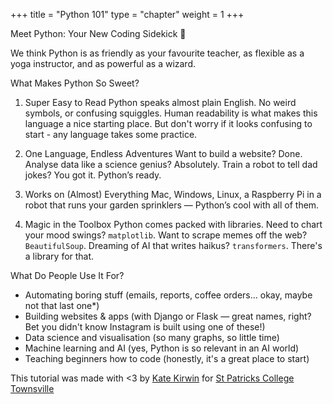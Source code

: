 +++
title = "Python 101"
type = "chapter"
weight = 1
+++

Meet Python: Your New Coding Sidekick 🐍

We think Python is as friendly as your favourite teacher, as flexible as a yoga instructor, and as powerful as a wizard.

What Makes Python So Sweet?

1. Super Easy to Read
Python speaks almost plain English. No weird symbols, or confusing squiggles. Human readability is what makes this language a nice starting place. But don't worry if it looks confusing to start - any language takes some practice. 

2. One Language, Endless Adventures
Want to build a website? Done. Analyse data like a science genius? Absolutely. Train a robot to tell dad jokes? You got it. Python’s ready.

3. Works on (Almost) Everything
Mac, Windows, Linux, a Raspberry Pi in a robot that runs your garden sprinklers — Python’s cool with all of them.

4. Magic in the Toolbox
Python comes packed with libraries. Need to chart your mood swings? `matplotlib`. Want to scrape memes off the web? `BeautifulSoup`. Dreaming of AI that writes haikus? `transformers`. There's a library for that.

What Do People Use It For?
- Automating boring stuff (emails, reports, coffee orders… okay, maybe not that last one*)
- Building websites & apps (with Django or Flask — great names, right? Bet you didn't know Instagram is built using one of these!)
- Data science and visualisation (so many graphs, so little time)
- Machine learning and AI (yes, Python is so relevant in an AI world)
- Teaching beginners how to code (honestly, it's a great place to start)


This tutorial was made with <3 by [Kate Kirwin](https://github.com/katekirwin) for [St Patricks College Townsville](https://www.stpatscollege.qld.edu.au/)
